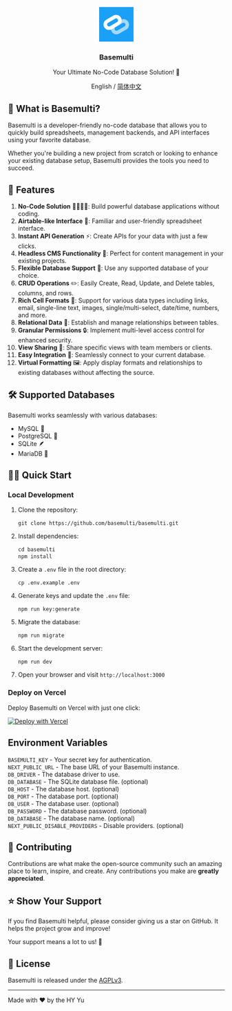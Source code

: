 <div align="center">
  <a href="https://github.com/basemulti/basemulti">
    <img src="/public/logo.png" alt="Logo" width="80" height="80">
  </a>

  <h3>Basemulti</h3>

  Your Ultimate No-Code Database Solution! 🎉  
  
  English / [简体中文](./README_CN.md)
</div>

## 🌟 What is Basemulti?

Basemulti is a developer-friendly no-code database that allows you to quickly build spreadsheets, management backends, and API interfaces using your favorite database.

Whether you're building a new project from scratch or looking to enhance your existing database setup, Basemulti provides the tools you need to succeed.

## 🚀 Features

1. **No-Code Solution** 👨‍💻👩‍💻: Build powerful database applications without coding.
2. **Airtable-like Interface** 📑: Familiar and user-friendly spreadsheet interface.
3. **Instant API Generation** ⚡: Create APIs for your data with just a few clicks.
4. **Headless CMS Functionality** 🧠: Perfect for content management in your existing projects.
5. **Flexible Database Support** 🔄: Use any supported database of your choice.
6. **CRUD Operations** ✏️: Easily Create, Read, Update, and Delete tables, columns, and rows.
7. **Rich Cell Formats** 🎨: Support for various data types including links, email, single-line text, images, single/multi-select, date/time, numbers, and more.
8. **Relational Data** 🔗: Establish and manage relationships between tables.
9. **Granular Permissions** 🔒: Implement multi-level access control for enhanced security.
10. **View Sharing** 👥: Share specific views with team members or clients.
11. **Easy Integration** 🔌: Seamlessly connect to your current database.
12. **Virtual Formatting** 🖼️: Apply display formats and relationships to existing databases without affecting the source.

## 🛠 Supported Databases

Basemulti works seamlessly with various databases:

- MySQL 🐬
- PostgreSQL 🐘
- SQLite 🪶
- MariaDB 🦭

## 🏃‍♂️ Quick Start

### Local Development

1. Clone the repository:
   ```
   git clone https://github.com/basemulti/basemulti.git
   ```

2. Install dependencies:
   ```
   cd basemulti
   npm install
   ```

3. Create a `.env` file in the root directory:
   ```
   cp .env.example .env
   ```

3. Generate keys and update the `.env` file:
   ```
   npm run key:generate
   ```

4. Migrate the database:
   ```
   npm run migrate
   ```

5. Start the development server:
   ```
   npm run dev
   ```

5. Open your browser and visit `http://localhost:3000`

### Deploy on Vercel

Deploy Basemulti on Vercel with just one click:

[![Deploy with Vercel](https://vercel.com/button)](https://vercel.com/new/clone?repository-url=https://github.com/basemulti/basemulti)

##  Environment Variables

`BASEMULTI_KEY` - Your secret key for authentication.  
`NEXT_PUBLIC_URL` - The base URL of your Basemulti instance.  
`DB_DRIVER` - The database driver to use.  
`DB_DATABASE` - The SQLite database file. (optional)  
`DB_HOST` - The database host. (optional)  
`DB_PORT` - The database port. (optional)  
`DB_USER` - The database user. (optional)  
`DB_PASSWORD` - The database password. (optional)  
`DB_DATABASE` - The database name. (optional)  
`NEXT_PUBLIC_DISABLE_PROVIDERS` - Disable providers. (optional)  

## 🤝 Contributing

Contributions are what make the open-source community such an amazing place to learn, inspire, and create. Any contributions you make are **greatly appreciated**.

## ⭐ Show Your Support

If you find Basemulti helpful, please consider giving us a star on GitHub. It helps the project grow and improve!

Your support means a lot to us! 💖

## 📜 License

Basemulti is released under the [AGPLv3](LICENSE).

---

Made with ❤️ by the HY Yu